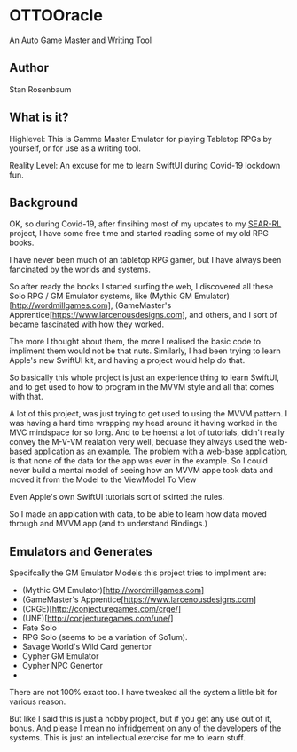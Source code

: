 # OTTOOracle
An Auto Game Master and Writing Tool

## Author
Stan Rosenbaum

## What is it?
Highlevel: This is Gamme Master Emulator for playing Tabletop RPGs by yourself, or for use as a writing tool.

Reality Level: An excuse for me to learn SwiftUI during Covid-19 lockdown fun.

## Background

OK, so during Covid-19, after finsihing most of my updates to my [SEAR-RL](http://constructive-noise.info/?cat=40) project, I have some free time and started reading some of my old RPG books.

I have never been much of an tabletop RPG gamer,  but I have always been fancinated by the worlds and systems.

So after ready the books I started surfing the web, I discovered all these Solo RPG / GM Emulator systems, like (Mythic GM Emulator)[http://wordmillgames.com], (GameMaster's Apprentice[https://www.larcenousdesigns.com], and others, and I sort of became fascinated with how they worked.

The more I thought about them, the more I realised the basic code to impliment them would not be that nuts.
Similarly, I had been trying to learn Apple's new SwiftUI kit, and having a project would help do that.

So basically this whole project is just an experience thing to learn SwiftUI, and to get used to how to program in the MVVM style and all that comes with that.

A lot of this project, was just trying to get used to using the MVVM pattern.
I was having a hard time wrapping my head around it having worked in the MVC mindspace for so long.
And to be hoenst a lot of tutorials, didn't really convey the M-V-VM realation very well, becuase they always used the web-based application as an example.
The problem with a web-base application, is that none of the data for the app was ever in the example.  So I could never build a mental model of seeing how an MVVM appe took data and moved it from the Model to the ViewModel To View

Even Apple's own SwiftUI tutorials sort of skirted the rules.

So I made an applcation with data, to be able to learn how data moved through and MVVM app (and to understand Bindings.)

## Emulators and Generates 

Specifcally the GM Emulator Models this project tries to impliment are:

* (Mythic GM Emulator)[http://wordmillgames.com]
* (GameMaster's Apprentice[https://www.larcenousdesigns.com]
* (CRGE)[http://conjecturegames.com/crge/]
* (UNE)[http://conjecturegames.com/une/]
* Fate Solo
* RPG Solo (seems to be a variation of So1um).
* Savage World's Wild Card genertor
* Cypher GM Emulator
* Cypher NPC Genertor
* 

There are not 100% exact too.  I have tweaked all the system a little bit for various reason.

But like I said this is just a hobby project, but if you get any use out of it, bonus.  And please I mean no infridgement on any of the developers of the systems.   This is just an intellectual exercise for me to learn stuff.